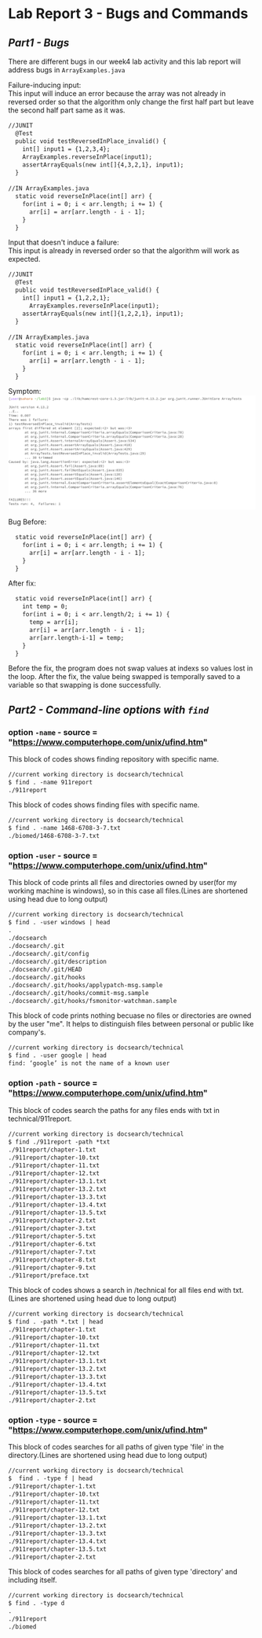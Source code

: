 # Lab Report 3 - Bugs and Commands

## *Part1 - Bugs*
There are different bugs in our week4 lab activity and this lab report will address bugs in ```ArrayExamples.java```      

Failure-inducing input:   
This input will induce an error because the array was not already in reversed order so that the algorithm only change the first half part but leave the second half part same as it was. 
```
//JUNIT
  @Test
  public void testReversedInPlace_invalid() {
    int[] input1 = {1,2,3,4};
    ArrayExamples.reverseInPlace(input1);
    assertArrayEquals(new int[]{4,3,2,1}, input1);
  }

//IN ArrayExamples.java
  static void reverseInPlace(int[] arr) {
    for(int i = 0; i < arr.length; i += 1) {
      arr[i] = arr[arr.length - i - 1];
    }
  }
```
Input that doesn't induce a failure:     
This input is already in reversed order so that the algorithm will work as expected. 
```
//JUNIT
  @Test
  public void testReversedInPlace_valid() {
    int[] input1 = {1,2,2,1};
      ArrayExamples.reverseInPlace(input1);
    assertArrayEquals(new int[]{1,2,2,1}, input1);
  }

//IN ArrayExamples.java
  static void reverseInPlace(int[] arr) {
    for(int i = 0; i < arr.length; i += 1) {
      arr[i] = arr[arr.length - i - 1];
    }
  }
```
Symptom:
![symptom](./screenshots/p1-lab3.png)  

Bug Before:
```
  static void reverseInPlace(int[] arr) {
    for(int i = 0; i < arr.length; i += 1) {
      arr[i] = arr[arr.length - i - 1];
    }
  }
```
After fix:
```
  static void reverseInPlace(int[] arr) {
    int temp = 0;
    for(int i = 0; i < arr.length/2; i += 1) {
      temp = arr[i];
      arr[i] = arr[arr.length - i - 1];
      arr[arr.length-i-1] = temp;
    }
  }
```
Before the fix, the program does not swap values at indexs so values lost in the loop.
After the fix, the value being swapped is temporally saved to a variable so that swapping is done successfully.

## *Part2 - Command-line options with ```find```*
###  option ```-name``` - source = "https://www.computerhope.com/unix/ufind.htm"
This block of codes shows finding repository with specific name.
```
//current working directory is docsearch/technical
$ find . -name 911report
./911report
```

This block of codes shows finding files with specific name.
```
//current working directory is docsearch/technical
$ find . -name 1468-6708-3-7.txt
./biomed/1468-6708-3-7.txt
```
     
###  option ```-user``` - source = "https://www.computerhope.com/unix/ufind.htm"
This block of code prints all files and directories owned by user(for my working machine is windows), so in this case all files.(Lines are shortened using head due to long output) 
```
//current working directory is docsearch/technical
$ find . -user windows | head
.
./docsearch
./docsearch/.git
./docsearch/.git/config
./docsearch/.git/description
./docsearch/.git/HEAD
./docsearch/.git/hooks
./docsearch/.git/hooks/applypatch-msg.sample
./docsearch/.git/hooks/commit-msg.sample
./docsearch/.git/hooks/fsmonitor-watchman.sample
```

This block of code prints nothing becuase no files or directories are owned by the user "me". It helps to distinguish files between personal or public like company's. 
```
//current working directory is docsearch/technical
$ find . -user google | head
find: ‘google’ is not the name of a known user
```

###  option ```-path``` - source = "https://www.computerhope.com/unix/ufind.htm"
This block of codes search the paths for any files ends with txt in technical/911report.
```
//current working directory is docsearch/technical
$ find ./911report -path *txt
./911report/chapter-1.txt
./911report/chapter-10.txt
./911report/chapter-11.txt
./911report/chapter-12.txt
./911report/chapter-13.1.txt
./911report/chapter-13.2.txt
./911report/chapter-13.3.txt
./911report/chapter-13.4.txt
./911report/chapter-13.5.txt
./911report/chapter-2.txt
./911report/chapter-3.txt
./911report/chapter-5.txt
./911report/chapter-6.txt
./911report/chapter-7.txt
./911report/chapter-8.txt
./911report/chapter-9.txt
./911report/preface.txt
```
  
This block of codes shows a search in /technical for all files end with txt.(Lines are shortened using head due to long output)  
```
//current working directory is docsearch/technical
$ find . -path *.txt | head
./911report/chapter-1.txt
./911report/chapter-10.txt
./911report/chapter-11.txt
./911report/chapter-12.txt
./911report/chapter-13.1.txt
./911report/chapter-13.2.txt
./911report/chapter-13.3.txt
./911report/chapter-13.4.txt
./911report/chapter-13.5.txt
./911report/chapter-2.txt
```             

###  option ```-type``` - source = "https://www.computerhope.com/unix/ufind.htm"
This block of codes searches for all paths of given type 'file' in the directory.(Lines are shortened using head due to long output) 
```
//current working directory is docsearch/technical
$  find . -type f | head
./911report/chapter-1.txt
./911report/chapter-10.txt
./911report/chapter-11.txt
./911report/chapter-12.txt
./911report/chapter-13.1.txt
./911report/chapter-13.2.txt
./911report/chapter-13.3.txt
./911report/chapter-13.4.txt
./911report/chapter-13.5.txt
./911report/chapter-2.txt
```      
   
This block of codes searches for all paths of given type 'directory' and including itself. 
```
//current working directory is docsearch/technical
$ find . -type d
.
./911report
./biomed
```
